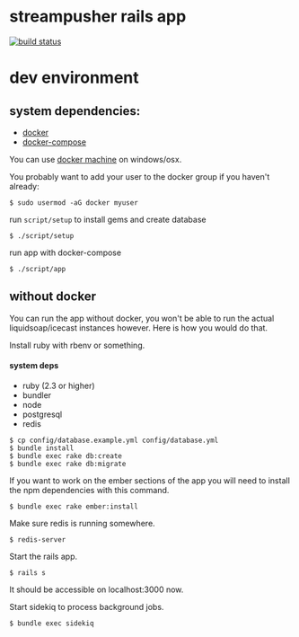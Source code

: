 # streampusher rails app
[![build
status](https://gitlab.com/ci/projects/4542/status.png?ref=master)](https://gitlab.com/ci/projects/4542?ref=master)

# dev environment

## system dependencies:
* [docker](https://docs.docker.com/engine/installation)
* [docker-compose](https://docs.docker.com/compose/install/)

You can use [docker machine](https://docs.docker.com/engine/installation/windows/) on windows/osx.

You probably want to add your user to the docker group if you haven't already:
```
$ sudo usermod -aG docker myuser
```

run `script/setup` to install gems and create database

```
$ ./script/setup
```

run app with docker-compose

```
$ ./script/app
```

## without docker

You can run the app without docker, you won't be able to run the actual
liquidsoap/icecast instances however. Here is how you would do that.

Install ruby with rbenv or something.

#### system deps
* ruby (2.3 or higher)
* bundler
* node
* postgresql
* redis

```
$ cp config/database.example.yml config/database.yml
$ bundle install
$ bundle exec rake db:create
$ bundle exec rake db:migrate
```

If you want to work on the ember sections of the app you will need to install
the npm dependencies with this command.
```
$ bundle exec rake ember:install
```

Make sure redis is running somewhere.
```
$ redis-server
```

Start the rails app.
```
$ rails s
```

It should be accessible on localhost:3000 now.

Start sidekiq to process background jobs.
```
$ bundle exec sidekiq
```
